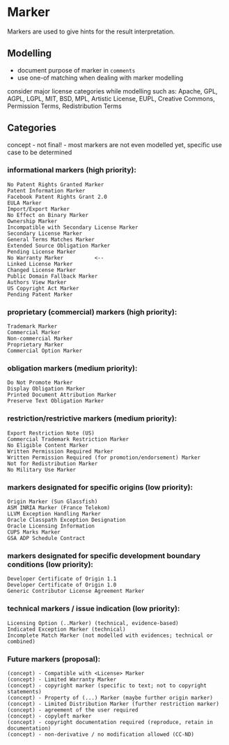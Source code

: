 # Marker

Markers are used to give hints for the result interpretation.

## Modelling

- document purpose of marker in `comments` 
- use one-of matching when dealing with marker modelling

consider major license categories while modelling such as:
Apache, GPL, AGPL, LGPL, MIT, BSD, MPL, Artistic License, EUPL, Creative Commons, Permission Terms, Redistribution Terms
## Categories

concept - not final! - most markers are not even modelled yet, specific use case to be determined


### informational markers (high priority):

    No Patent Rights Granted Marker
    Patent Information Marker
    Facebook Patent Rights Grant 2.0
    EULA Marker
    Import/Export Marker
    No Effect on Binary Marker
    Ownership Marker
    Incompatible with Secondary License Marker
    Secondary License Marker
    General Terms Matches Marker
    Extended Source Obligation Marker
    Pending License Marker 
    No Warranty Marker          <--
    Linked License Marker
    Changed License Marker
    Public Domain Fallback Marker
    Authors View Marker
    US Copyright Act Marker
    Pending Patent Marker

### proprietary (commercial) markers (high priority):

    Trademark Marker
    Commercial Marker
    Non-commercial Marker
    Proprietary Marker
    Commercial Option Marker

### obligation markers (medium priority):

    Do Not Promote Marker
    Display Obligation Marker
    Printed Document Attribution Marker
    Preserve Text Obligation Marker

### restriction/restrictive markers (medium priority):

    Export Restriction Note (US)
    Commercial Trademark Restriction Marker
    No Eligible Content Marker
    Written Permission Required Marker
    Written Permission Required (for promotion/endorsement) Marker
    Not for Redistribution Marker
    No Military Use Marker

### markers designated for specific origins (low priority):

    Origin Marker (Sun Glassfish)
    ASM INRIA Marker (France Telekom)
    LLVM Exception Handling Marker
    Oracle Classpath Exception Designation
    Oracle Licensing Information
    CUPS Marks Marker 
    GSA ADP Schedule Contract

### markers designated for specific development boundary conditions (low priority):

    Developer Certificate of Origin 1.1
    Developer Certificate of Origin 1.0
    Generic Contributor License Agreement Marker

### technical markers / issue indication (low priority):

    Licensing Option (..Marker) (technical, evidence-based)
    Indicated Exception Marker (technical)
    Incomplete Match Marker (not modelled with evidences; technical or combined)

### Future markers (proposal):
    (concept) - Compatible with <License> Marker 
    (concept) - Limited Warranty Marker
    (concept) - copyright marker (specific to text; not to copyright statements)
    (concept) - Property of (...) Marker (maybe further origin marker)
    (concept) - Limited Distribution Marker (further restriction marker)
    (concept) - agreement of the user required
    (concept) - copyleft marker
    (concept) - copyright documentation required (reproduce, retain in documentation)
    (concept) - non-derivative / no modification allowed (CC-ND)